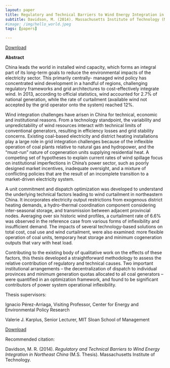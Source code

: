 ```yaml
---
layout: paper
title: Regulatory and Technical Barriers to Wind Energy Integration in Northeast China
subtitle: Davidson, M. (2014). Massachusetts Institute of Technology (M.S. Thesis).
#image: /img/hello_world.jpeg
tags: [papers]

---
```


[Download](https://dspace.mit.edu/handle/1721.1/90037)

**Abstract**

China leads the world in installed wind capacity, which forms an integral part of its long-term goals to reduce the environmental impacts of the electricity sector. This primarily centrally- managed wind policy has concentrated wind development in a handful of regions, challenging regulatory frameworks and grid architectures to cost-effectively integrate wind. In 2013, according to official statistics, wind accounted for 2.7% of national generation, while the rate of curtailment (available wind not accepted by the grid operator onto the system) reached 12%.

Wind integration challenges have arisen in China for technical, economic and institutional reasons. From a technology standpoint, the variability and unpredictability of wind resources interact with technical limits of conventional generators, resulting in efficiency losses and grid stability concerns. Existing coal-based electricity and district heating installations play a large role in grid integration challenges because of the inflexible operation of coal plants relative to natural gas and hydropower, and the “must-run” nature of cogeneration units supplying residential heat. A competing set of hypotheses to explain current rates of wind spillage focus on institutional imperfections in China’s power sector, such as poorly designed market incentives, inadequate oversight, and a mixture of conflicting policies that are the result of an incomplete transition to a market-driven electricity system.

A unit commitment and dispatch optimization was developed to understand the underlying technical factors leading to wind curtailment in northeastern China. It incorporates electricity output restrictions from exogenous district heating demands, a hydro-thermal coordination component considering inter-seasonal storage, and transmission between adjacent provincial nodes. Averaging over six historic wind profiles, a curtailment rate of 6.6% was observed in the reference case from various forms of inflexibility and insufficient demand. The impacts of several technology-based solutions on total cost, coal use and wind curtailment, were also examined: more flexible operation of coal units, temporary heat storage and minimum cogeneration outputs that vary with heat load.

Contributing to the existing body of qualitative work on the effects of these factors, this thesis developed a straightforward methodology to assess the relative contribution of regulatory and technical causes. Two important institutional arrangements – the decentralization of dispatch to individual provinces and minimum generation quotas allocated to all coal generators – were quantified in an optimization framework, and found to be significant contributors of power system operational inflexibility.


Thesis supervisors:

Ignacio Pérez-Arriaga, Visiting Professor, Center for Energy and Environmental Policy Research 

Valerie J. Karplus, Senior Lecturer, MIT Sloan School of Management

[Download](https://dspace.mit.edu/handle/1721.1/90037)

Recommended citation:

Davidson, M. R. (2014). _Regulatory and Technical Barriers to Wind Energy Integration in Northeast China_ (M.S. Thesis). Massachusetts Institute of Technology.
